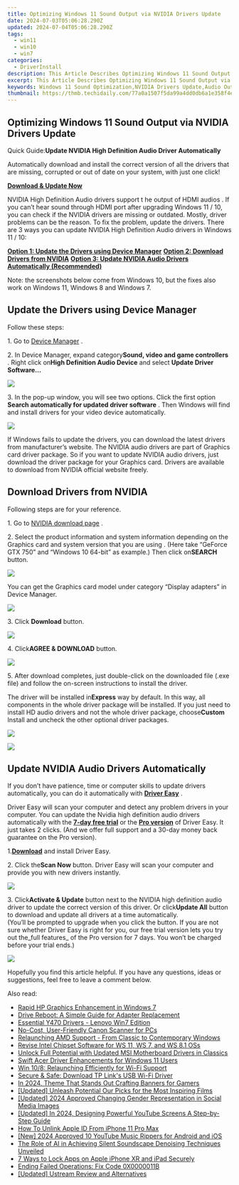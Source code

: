 ```yaml
---
title: Optimizing Windows 11 Sound Output via NVIDIA Drivers Update
date: 2024-07-03T05:06:28.290Z
updated: 2024-07-04T05:06:28.290Z
tags:
  - win11
  - win10
  - win7
categories:
  - DriverInstall
description: This Article Describes Optimizing Windows 11 Sound Output via NVIDIA Drivers Update
excerpt: This Article Describes Optimizing Windows 11 Sound Output via NVIDIA Drivers Update
keywords: Windows 11 Sound Optimization,NVIDIA Drivers Update,Audio Output Enhancement,NVIDIA Graphics Sound Performance,Windows 11 Audio Tweaks,NVIDIA Graphics Optimization,Improve Sound in Windows 11 with NVIDIA Drivers
thumbnail: https://thmb.techidaily.com/77a0a1507f5da99a4dd0db6a1e358f4e656bf9fb2de63da75eb278005236e188.jpg
---
```


## Optimizing Windows 11 Sound Output via NVIDIA Drivers Update

 Quick Guide:**Update NVIDIA High Definition Audio Driver Automatically**

 Automatically download and install the correct version of all the drivers that are missing, corrupted or out of date on your system, with just one click!

[**Download & Update Now**](https://tools.techidaily.com/drivereasy/download/)

 NVIDIA High Definition Audio drivers support t he output of HDMI audios . If you can’t hear sound through HDMI port after upgrading Windows 11 / 10, you can check if the NVIDIA drivers are missing or outdated. Mostly, driver problems can be the reason. To fix the problem, update the drivers. There are 3 ways you can update NVIDIA High Definition Audio drivers in Windows 11 / 10:

[**Option 1: Update the Drivers using Device Manager**](#option1)
[**Option 2: Download Drivers from NVIDIA**](#option2)
[**Option 3: Update NVIDIA Audio Drivers Automatically (Recommended)**](#option3)

 Note: the screenshots below come from Windows 10, but the fixes also work on Windows 11, Windows 8 and Windows 7.

## **Update the Drivers using Device Manager**

Follow these steps:

1\. Go to [Device Manager](https://tools.techidaily.com/drivereasy/download/) .

 2\. In Device Manager, expand category**Sound, video and game controllers** . Right click on**High Definition Audio Device** and select **Update Driver Software…**

![](https://images.drivereasy.com/wp-content/uploads/2016/05/img_5742b3890be77.png)

 3\. In the pop-up window, you will see two options. Click the first option **Search automatically for updated driver software**  . Then Windows will find and install drivers for your video device automatically.

![](https://images.drivereasy.com/wp-content/uploads/2016/05/img_5742b40160063.png)

 If Windows fails to update the drivers, you can download the latest drivers from manufacturer’s website. The NVIDIA audio drivers are part of Graphics card driver package. So if you want to update NVIDIA audio drivers, just download the driver package for your Graphics card. Drivers are available to download from NVIDIA official website freely.

## **Download Drivers from NVIDIA**

Following steps are for your reference.

 1\. Go to [NVIDIA download page](https://tools.techidaily.com/drivereasy/download/) .

 2\. Select the product information and system information depending on the Graphics card and system version that you are using . (Here take “GeForce GTX 750” and “Windows 10 64-bit” as example.) Then click on**SEARCH** button.

![](https://images.drivereasy.com/wp-content/uploads/2016/05/img_5742b9a18efce.png)

 You can get the Graphics card model under category “Display adapters” in Device Manager.

![](https://images.drivereasy.com/wp-content/uploads/2016/05/img_5742ba69c39f8.png)

 3\. Click **Download**  button.

![](https://images.drivereasy.com/wp-content/uploads/2016/05/img_5742bbaee7b9a.png)

 4\. Click**AGREE & DOWNLOAD** button.

![](https://images.drivereasy.com/wp-content/uploads/2016/05/img_5742bc0b535c7.png)

 5\. After download completes, just double-click on the downloaded file (.exe file) and follow the on-screen instructions to install the driver.

 The driver will be installed in**Express** way by default. In this way, all components in the whole driver package will be installed. If you just need to install HD audio drivers and not the whole driver package, choose**Custom** Install and uncheck the other optional driver packages.

![](https://images.drivereasy.com/wp-content/uploads/2016/05/img_5742bd389e2bd.png)

![](https://images.drivereasy.com/wp-content/uploads/2016/05/img_5742bd7441228.png)

## **Update NVIDIA Audio Drivers Automatically**

 If you don’t have patience, time or computer skills to update drivers automatically, you can do it automatically with **[Driver Easy](https://tools.techidaily.com/drivereasy/download/)**  .

 Driver Easy will scan your computer and detect any problem drivers in your computer. You can update the Nvidia high definition audio drivers automatically with the **[7-day free trial](https://tools.techidaily.com/drivereasy/download/)**  or the **[Pro version](https://tools.techidaily.com/drivereasy/download/)**  of Driver Easy. It just takes 2 clicks. (And we offer full support and a 30-day money back guarantee on the Pro version).

 1.[**Download**](https://tools.techidaily.com/drivereasy/download/) and install Driver Easy.

 2\. Click the**Scan Now** button. Driver Easy will scan your computer and provide you with new drivers instantly.

![](https://www.drivereasy.com/wp-content/uploads/2018/12/scan-1200x840.jpg)

 3\. Click**Activate & Update** button next to the NVIDIA high definition audio driver to update the correct version of this driver. Or click**Update All** button to download and update all drivers at a time automatically.  
 (You’ll be prompted to upgrade when you click the button. If you are not sure whether Driver Easy is right for you, our free trial version lets you try out the_full features_ of the Pro version for 7 days. You won’t be charged before your trial ends.)

![](https://www.drivereasy.com/wp-content/uploads/2024/05/NVIDIA-High-Definition-Audio.jpg)

 Hopefully you find this article helpful. If you have any questions, ideas or suggestions, feel free to leave a comment below.

<ins class="adsbygoogle"
     style="display:block"
     data-ad-format="autorelaxed"
     data-ad-client="ca-pub-7571918770474297"
     data-ad-slot="1223367746"></ins>



<ins class="adsbygoogle"
     style="display:block"
     data-ad-client="ca-pub-7571918770474297"
     data-ad-slot="8358498916"
     data-ad-format="auto"
     data-full-width-responsive="true"></ins>

<span class="atpl-alsoreadstyle">Also read:</span>
<div><ul>
<li><a href="https://driver-install.techidaily.com/rapid-hp-graphics-enhancement-in-windows-7/"><u>Rapid HP Graphics Enhancement in Windows 7</u></a></li>
<li><a href="https://driver-install.techidaily.com/drive-reboot-a-simple-guide-for-adapter-replacement/"><u>Drive Reboot: A Simple Guide for Adapter Replacement</u></a></li>
<li><a href="https://driver-install.techidaily.com/essential-y470-drivers-lenovo-win7-edition/"><u>Essential Y470 Drivers - Lenovo Win7 Edition</u></a></li>
<li><a href="https://driver-install.techidaily.com/no-cost-user-friendly-canon-scanner-for-pcs/"><u>No-Cost, User-Friendly Canon Scanner for PCs</u></a></li>
<li><a href="https://driver-install.techidaily.com/relaunching-amd-support-from-classic-to-contemporary-windows/"><u>Relaunching AMD Support - From Classic to Contemporary Windows</u></a></li>
<li><a href="https://driver-install.techidaily.com/revise-intel-chipset-software-for-ws-11-ws-7-and-ws-81-oss/"><u>Revise Intel Chipset Software for WS 11, WS 7, and WS 8.1 OSs</u></a></li>
<li><a href="https://driver-install.techidaily.com/unlock-full-potential-with-updated-msi-motherboard-drivers-in-classics/"><u>Unlock Full Potential with Updated MSI Motherboard Drivers in Classics</u></a></li>
<li><a href="https://driver-install.techidaily.com/swift-acer-driver-enhancements-for-windows-11-users/"><u>Swift Acer Driver Enhancements for Windows 11 Users</u></a></li>
<li><a href="https://driver-install.techidaily.com/win-108-relaunching-efficiently-for-wi-fi-support/"><u>Win 10/8: Relaunching Efficiently for Wi-Fi Support</u></a></li>
<li><a href="https://driver-install.techidaily.com/secure-and-safe-download-tp-links-usb-wi-fi-driver/"><u>Secure & Safe: Download TP Link's USB Wi-Fi Driver</u></a></li>
<li><a href="https://youtube-help.techidaily.com/in-2024-theme-that-stands-out-crafting-banners-for-gamers/"><u>In 2024, Theme That Stands Out  Crafting Banners for Gamers</u></a></li>
<li><a href="https://some-guidance.techidaily.com/updated-unleash-potential-our-picks-for-the-most-inspiring-films/"><u>[Updated] Unleash Potential  Our Picks for the Most Inspiring Films</u></a></li>
<li><a href="https://instagram-video-recordings.techidaily.com/updated-2024-approved-changing-gender-representation-in-social-media-images/"><u>[Updated] 2024 Approved  Changing Gender Representation in Social Media Images</u></a></li>
<li><a href="https://facebook-video-footage.techidaily.com/updated-in-2024-designing-powerful-youtube-screens-a-step-by-step-guide/"><u>[Updated] In 2024, Designing Powerful YouTube Screens  A Step-by-Step Guide</u></a></li>
<li><a href="https://apple-account.techidaily.com/how-to-unlink-apple-id-from-iphone-11-pro-max-by-drfone-ios/"><u>How To Unlink Apple ID From iPhone 11 Pro Max</u></a></li>
<li><a href="https://youtube-docs.techidaily.com/024-approved-10-youtube-music-rippers-for-android-and-ios/"><u>[New] 2024 Approved  10 YouTube Music Rippers for Android and iOS</u></a></li>
<li><a href="https://audio-editing.techidaily.com/the-role-of-ai-in-achieving-silent-soundscape-denoising-techniques-unveiled/"><u>The Role of AI in Achieving Silent Soundscape Denoising Techniques Unveiled</u></a></li>
<li><a href="https://ios-unlock.techidaily.com/7-ways-to-lock-apps-on-apple-iphone-xr-and-ipad-securely-by-drfone-ios/"><u>7 Ways to Lock Apps on Apple iPhone XR and iPad Securely</u></a></li>
<li><a href="https://win11.techidaily.com/ending-failed-operations-fix-code-0x0000011b/"><u>Ending Failed Operations: Fix Code 0X0000011B</u></a></li>
<li><a href="https://some-guidance.techidaily.com/updated-ustream-review-and-alternatives/"><u>[Updated] Ustream Review and Alternatives</u></a></li>
</ul></div>
